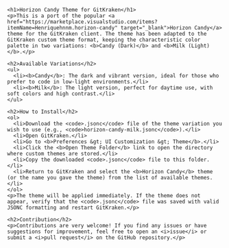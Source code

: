 
    <h1>Horizon Candy Theme for GitKraken</h1>
    <p>This is a port of the popular <a href="https://marketplace.visualstudio.com/items?itemName=Henriquehnnm.horizon-candy" target="_blank">Horizon Candy</a> theme for the GitKraken client. The theme has been adapted to the GitKraken custom theme format, keeping the characteristic color palette in two variations: <b>Candy (Dark)</b> and <b>Milk (Light)</b>.</p>

    <h2>Available Variations</h2>
    <ul>
      <li><b>Candy</b>: The dark and vibrant version, ideal for those who prefer to code in low-light environments.</li>
      <li><b>Milk</b>: The light version, perfect for daytime use, with soft colors and high contrast.</li>
    </ul>

    <h2>How to Install</h2>
    <ol>
      <li>Download the <code>.jsonc</code> file of the theme variation you wish to use (e.g., <code>horizon-candy-milk.jsonc</code>).</li>
      <li>Open GitKraken.</li>
      <li>Go to <b>Preferences &gt; UI Customization &gt; Theme</b>.</li>
      <li>Click the <b>Open Theme Folder</b> link to open the directory where custom themes are stored.</li>
      <li>Copy the downloaded <code>.jsonc</code> file to this folder.</li>
      <li>Return to GitKraken and select the <b>Horizon Candy</b> theme (or the name you gave the theme) from the list of available themes.</li>
    </ol>
    <p>The theme will be applied immediately. If the theme does not appear, verify that the <code>.jsonc</code> file was saved with valid JSONC formatting and restart GitKraken.</p>

    <h2>Contribution</h2>
    <p>Contributions are very welcome! If you find any issues or have suggestions for improvement, feel free to open an <i>issue</i> or submit a <i>pull request</i> on the GitHub repository.</p>
